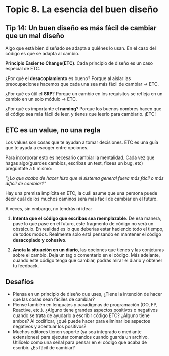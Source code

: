 # Topic 8. La esencia del buen diseño

## Tip 14: Un buen diseño es más fácil de cambiar que un mal diseño

Algo que está bien diseñado se adapta a quiénes lo usan. En el caso del código es que se adapta al cambio. 

**Principio Easier to Change(ETC)**. Cada principio de diseño es un caso especial de ETC.

¿Por qué el **desacoplamiento** es bueno? Porque al aislar las preocupaciones hacemos que cada una sea más fácil de cambiar -> ETC.

¿Por qué es útil el **SRP**? Porque un cambio en los requisitos se refleja en un cambio en un solo módulo -> ETC.

¿Por qué es importante el **naming**? Porque los buenos nombres hacen que el código sea más fácil de leer, y tienes que leerlo para cambiarlo. ¡ETC!

## ETC es un value, no una regla

Los values son cosas que te ayudan a tomar decisiones. ETC es una guía que te ayuda a escoger entre opciones. 

Para incorporar esto es necesario cambiar la mentalidad. Cada vez que hagas algo(guardes cambios, escribas un test, fixees un bug, etc) pregúntate a ti mismo: 

*"¿Lo que acabo de hacer hizo que el sistema general fuera más fácil o más difícil de cambiar?"*

Hay una premisa implícita en ETC, la cuál asume que una persona puede decir cuál de los muchos caminos será más fácil de cambiar en el futuro.

A veces, sin embargo, no tendrás ni idea:

1. **Intenta que el código que escribas sea reemplazable**. De esa manera, pase lo que pase en el futuro, este fragmento de código no será un obstáculo. En realidad es lo que deberías estar haciendo todo el tiempo, de todos modos. Realmente solo está pensando en mantener el código **desacoplado y cohesivo**.

2. **Anota la situación en un diario**, las opciones que tienes y las conjeturas sobre el cambio. Deja un tag o comentario en el código. Más adelante, cuando este código tenga que cambiar, podrás mirar el diario y obtener tu feedback. 

## Desafíos

* Piensa en un principio de diseño que uses, ¿Tiene la intención de hacer que las cosas sean fáciles de cambiar?
* Piense también en lenguajes y paradigmas de programación (OO, FP, Reactive, etc.). ¿Alguno tiene grandes aspectos positivos o negativos cuando se trata de ayudarlo a escribir código ETC? ¿Alguno tiene ambos? Al codificar, ¿qué puede hacer para eliminar los aspectos negativos y acentuar los positivos?
* Muchos editores tienen soporte (ya sea integrado o mediante extensiones) para ejecutar comandos cuando guarda un archivo. Utilícelo como una señal para pensar en el código que acaba de escribir. ¿Es fácil de cambiar?
